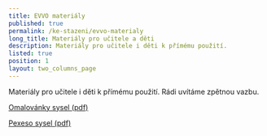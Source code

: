 ```yaml
---
title: EVVO materiály
published: true
permalink: /ke-stazeni/evvo-materialy
long_title: Materiály pro učitele a děti
description: Materiály pro učitele i děti k přímému použití.
listed: true
position: 1
layout: two_columns_page
---
```

Materiály pro učitele i děti k přímému použití. Rádi uvítáme zpětnou vazbu.



[Omalovánky sysel (pdf)](/media/sysel_omalovanky_fin.pdf)



[Pexeso sysel (pdf)](/media/sysel_pexeso.pdf)
